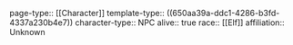 page-type:: [[Character]]
template-type:: ((650aa39a-ddc1-4286-b3fd-4337a230b4e7))
character-type:: NPC
alive:: true
race:: [[Elf]]
affiliation:: Unknown
